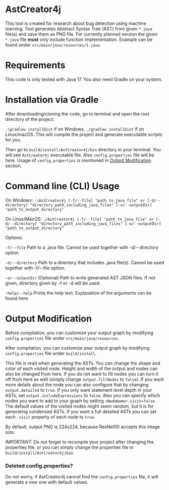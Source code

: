 # AstCreator4j

This tool is created for research about bug detection using machine learning. Tool generates Abstract Syntax Tree (AST)
from given `*.java` file(s) and save them as PNG file.
For currently planned version the given `*.java` file **must** only include function implementation. Example can be
found under `src/main/java/resources/1.java`.

# Requirements

This code is only tested with Java 17. You also need Gradle on your system.

# Installation via Gradle

After downloading/cloning the code, go to terminal and open the root directory of the project:

`.\gradlew installDist` if on Windows, `./gradlew installDist` if on Linux/macOS. This will compile the project and
generate executable scripts for you.

Then go to `build/install/AstCreator4j/bin` directory in your terminal. You will see `AstCreator4j` executable file.
Also `config.properties` file will be here. Usage of `config.properties` is mentioned
in [Output Modification](#output-modification) section.

# Command line (CLI) Usage

On Windows:
`.\AstCreator4j [-f/--file] "path_to_java_file" or [-d/--directory] "directory_path_including_java_files" [-o/--outputDir] "path_to_output_directory"`

On Linux/MacOS:
`./AstCreator4j [-f/--file] "path_to_java_file" or [-d/--directory] "directory_path_including_java_files" [-o/--outputDir] "path_to_output_directory"`

Options:

`-f/--file` Path to a .java file. Cannot be used together with -d/--directory option.

`-d/--directory` Path to a directory that includes .java file(s). Cannot be used together with -f/--file option.

`-o/--outputDir` (Optional) Path to write generated AST JSON files. If not given, directory given by -f or -d will be
used.

`-help/--help` Prints the help text. Explanation of the arguments can be found here.

# Output Modification

Before compilation, you can customize your output graph by modifying `config.properties` file
under `src/main/java/resources`.

After compilation, you can customize your output graph by modifying `config.properties` file under `build/install`.

This file is read when generating the ASTs. You can change the shape and color of each visited node.
Height and width of the output and nodes can also be changed from here. If you do not want to fill nodes you can turn it
off from
here as well (simply change `output.fillNodes` to `false`). If you want more details about the node you can also
configure that by changing `output.detailed` to `true`. If you only want statement level depth in your ASTs,
set `output.includeExpressions` to `false`. Also you can specify which nodes you want to add to your graph by setting 
`<NodeName>.visit=false`. The default values of the visited nodes might seem random, but it is for generating condensed ASTs.
If you want a full detailed ASTs you can set each `.visit` property of each node to `true`.

By default, output PNG is 224x224, because ResNet50 accepts this image size.

*IMPORTANT:* Do not forget to recompile your project after changing the properties file, or you can simply change the
properties file in `build/install/AstCreator4j/bin`.

### Deleted config.properties?

Do not worry, if AstCreator4j cannot find the `config.properties` file, it will generate a new one with default values.
